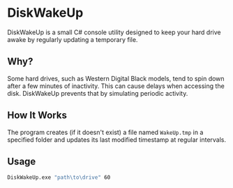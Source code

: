 # DiskWakeUp

DiskWakeUp is a small C# console utility designed to keep your hard drive awake by regularly updating a temporary file.

## Why?

Some hard drives, such as Western Digital Black models, tend to spin down after a few minutes of inactivity. This can cause delays when accessing the disk. DiskWakeUp prevents that by simulating periodic activity.

## How It Works

The program creates (if it doesn't exist) a file named `WakeUp.tmp` in a specified folder and updates its last modified timestamp at regular intervals.

## Usage

```bash
DiskWakeUp.exe "path\to\drive" 60
